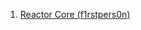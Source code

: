 1. [Reactor Core (f1rstpers0n)](https://www.youtube.com/playlist?list=PLhcKR_tPpF9AA8sezATDPVZX3WvBdbAjj)